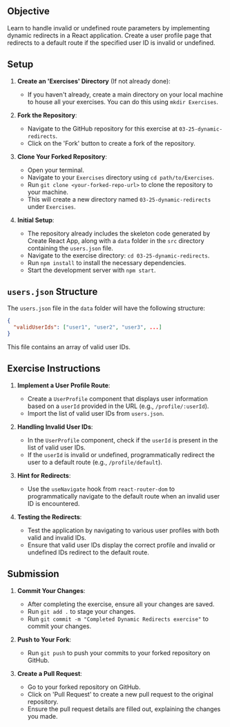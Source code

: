 ## Objective
Learn to handle invalid or undefined route parameters by implementing dynamic redirects in a React application. Create a user profile page that redirects to a default route if the specified user ID is invalid or undefined.

## Setup

1. **Create an 'Exercises' Directory** (If not already done):
   - If you haven't already, create a main directory on your local machine to house all your exercises. You can do this using `mkdir Exercises`.

2. **Fork the Repository**:
   - Navigate to the GitHub repository for this exercise at `03-25-dynamic-redirects`.
   - Click on the 'Fork' button to create a fork of the repository.

3. **Clone Your Forked Repository**:
   - Open your terminal.
   - Navigate to your `Exercises` directory using `cd path/to/Exercises`.
   - Run `git clone <your-forked-repo-url>` to clone the repository to your machine.
   - This will create a new directory named `03-25-dynamic-redirects` under `Exercises`.

4. **Initial Setup**:
   - The repository already includes the skeleton code generated by Create React App, along with a `data` folder in the `src` directory containing the `users.json` file.
   - Navigate to the exercise directory: `cd 03-25-dynamic-redirects`.
   - Run `npm install` to install the necessary dependencies.
   - Start the development server with `npm start`.

## `users.json` Structure
The `users.json` file in the `data` folder will have the following structure:

```json
{
  "validUserIds": ["user1", "user2", "user3", ...]
}
```
This file contains an array of valid user IDs.

## Exercise Instructions

1. **Implement a User Profile Route**:
   - Create a `UserProfile` component that displays user information based on a `userId` provided in the URL (e.g., `/profile/:userId`).
   - Import the list of valid user IDs from `users.json`.

2. **Handling Invalid User IDs**:
   - In the `UserProfile` component, check if the `userId` is present in the list of valid user IDs.
   - If the `userId` is invalid or undefined, programmatically redirect the user to a default route (e.g., `/profile/default`).

3. **Hint for Redirects**:
   - Use the `useNavigate` hook from `react-router-dom` to programmatically navigate to the default route when an invalid user ID is encountered.

4. **Testing the Redirects**:
   - Test the application by navigating to various user profiles with both valid and invalid IDs.
   - Ensure that valid user IDs display the correct profile and invalid or undefined IDs redirect to the default route.

## Submission

1. **Commit Your Changes**:
   - After completing the exercise, ensure all your changes are saved.
   - Run `git add .` to stage your changes.
   - Run `git commit -m "Completed Dynamic Redirects exercise"` to commit your changes.

2. **Push to Your Fork**:
   - Run `git push` to push your commits to your forked repository on GitHub.

3. **Create a Pull Request**:
   - Go to your forked repository on GitHub.
   - Click on 'Pull Request' to create a new pull request to the original repository.
   - Ensure the pull request details are filled out, explaining the changes you made.
